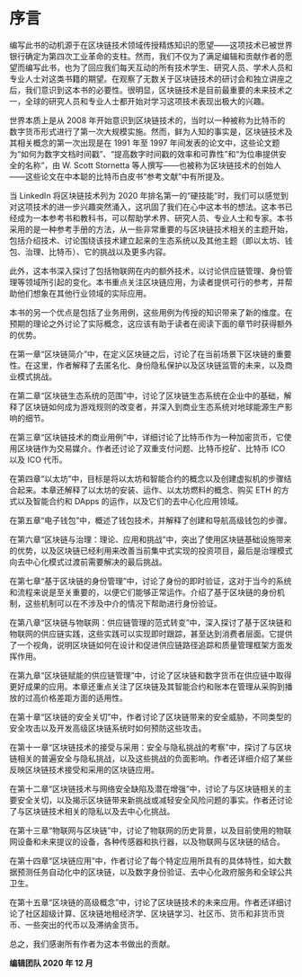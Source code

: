 # 序言

编写此书的动机源于在区块链技术领域传授精炼知识的愿望——这项技术已被世界银行确定为第四次工业革命的支柱。然而，我们不仅为了满足编辑和贡献作者的愿望而编写此书，也为了回应我们每天互动的所有技术学生、研究人员、学术人员和专业人士对这类书籍的期望。在观察了无数关于区块链技术的研讨会和独立讲座之后，我们意识到这本书的必要性。很明显，区块链技术是目前最重要的未来技术之一，全球的研究人员和专业人士都开始对学习这项技术表现出极大的兴趣。

世界本质上是从 2008 年开始意识到区块链技术的，当时以一种被称为比特币的数字货币形式进行了第一次大规模实施。然而，鲜为人知的事实是，区块链技术及其相关概念的第一次出现是在 1991 年至 1997 年间发表的论文中，这些论文题为“如何为数字文档时间戳”、“提高数字时间戳的效率和可靠性”和“为位串提供安全的名称”，由 W. Scott Stornetta 等人撰写——也被称为区块链技术的创始人——这些论文在中本聪的比特币白皮书“参考文献”中有所提及。

当 LinkedIn 将区块链技术列为 2020 年排名第一的“硬技能”时，我们可以感觉到对这项技术的进一步兴趣突然涌入，这巩固了我们在心中这本书的想法。这本书已经成为一本参考书和教科书，可以帮助学术界、研究人员、专业人士和专家。本书采用的是一种参考手册的方法，从一些非常重要的与区块链技术相关的主题开始，包括介绍技术、讨论围绕该技术建立起来的生态系统以及其他主题（即以太坊、钱包、治理、比特币）、它的挑战以及更多内容。

此外，这本书深入探讨了包括物联网在内的额外技术，以讨论供应链管理、身份管理等领域所引起的变化。本书重点关注区块链应用，为读者提供可行的参考，并帮助他们想象在其他行业领域的实际应用。

本书的另一个优点是包括了业务用例，这些用例为传授的知识带来了新的维度。在预期的理论之外讨论了实际概念，这应该有助于读者在阅读下面的章节时获得额外的优势。

在第一章“区块链简介”中，在定义区块链之后，讨论了在当前场景下区块链的重要性。在这里，作者解释了去匿名化、身份隐私保护以及区块链监管的未来，以及商业模式挑战。

在第二章“区块链生态系统的范围”中，讨论了区块链生态系统在企业中的基础，解释了区块链如何成为游戏规则的改变者，并深入到商业生态系统对地球能源生产影响的细节。

在第三章“区块链技术的商业用例”中，详细讨论了比特币作为一种加密货币，它使用区块链作为交易媒介。作者还讨论了双重支付问题、比特币挖矿、比特币 ICO 以及 ICO 代币。

在第四章“以太坊”中，目标是将以太坊和智能合约的概念以及创建虚拟机的步骤结合起来。本章还解释了以太坊的安装、运作、以太坊燃料的概念、购买 ETH 的方式以及智能合约和 DApps 的运作，以及它们的去中心化应用领域。

在第五章“电子钱包”中，概述了钱包技术，并解释了创建和导航高级钱包的步骤。

在第六章“区块链与治理：理论、应用和挑战”中，突出了使用区块链基础设施带来的优势，以及区块链已经利用来改善当前集中式实现的投资项目，最后是治理模式向去中心化模式过渡前需要解决的最后挑战。

在第七章“基于区块链的身份管理”中，讨论了身份的即时验证，这对于当今的系统和流程来说是至关重要的，以便它们能够正常运作。介绍了基于区块链的身份机制，这些机制可以在不涉及中介的情况下帮助进行身份验证。

在第八章“区块链与物联网：供应链管理的范式转变”中，深入探讨了基于区块链和物联网的供应链实践，这些实践可以实现即时跟踪，甚至达到消费者层面。它提供了一个视角，说明区块链如何在设计和促进供应链路径追踪和质量管理框架方面发挥作用。

在第九章“区块链赋能的供应链管理”中，讨论了区块链和数字货币在供应链中取得更好成果的应用。本章还重点关注了区块链及其智能合约和账本在管理从采购到播放的过高价格差距方面的适用性。

在第十章“区块链的安全关切”中，作者讨论了区块链带来的安全威胁，不同类型的安全攻击以及开发高级区块链系统时如何预防这些攻击。

在第十一章“区块链技术的接受与采用：安全与隐私挑战的考察”中，探讨了与区块链相关的普遍安全与隐私挑战，以及这些挑战的负面影响。作者还详细介绍了某些反映区块链技术接受和采用的区块链应用。

在第十二章“区块链技术与网络安全缺陷及潜在增强”中，讨论了与区块链相关的主要安全关切，以及揭示区块链带来新挑战或减轻安全风险问题的事实。作者还讨论了与区块链技术相关的隐私以及去中心化挑战。

在第十三章“物联网与区块链”中，讨论了物联网的历史背景，以及目前使用的物联网设备和未来提议的设备，各种传感器和执行器，以及物联网与区块链的结合。

在第十四章“区块链应用”中，作者讨论了每个特定应用所具有的具体特性，如大数据预测任务自动化中的区块链，以及数字身份验证、去中心化政府服务和全球公共卫生。

在第十五章“区块链的高级概念”中，讨论了区块链技术的未来应用。作者还详细讨论了社区超级计算、区块链地租经济学、区块链学习、社区币、货币和非货币货币、一些突出的代币以及滞纳金货币。

总之，我们感谢所有作者为这本书做出的贡献。

**编辑团队 2020 年 12 月**
